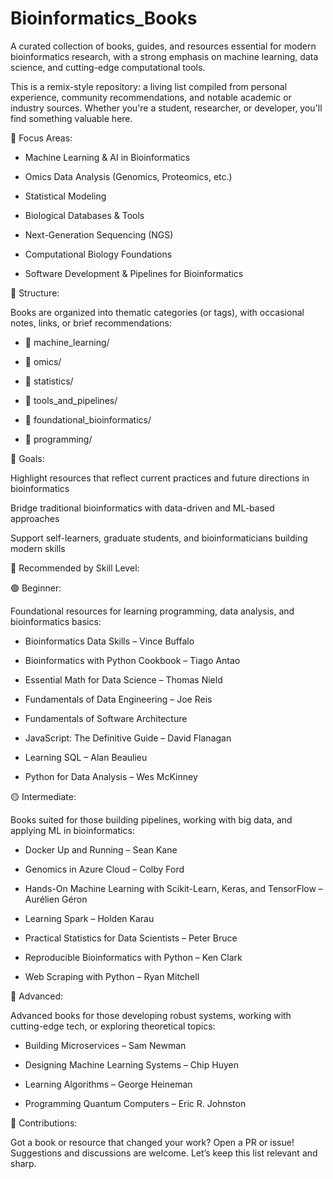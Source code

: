 # Bioinformatics_Books

A curated collection of books, guides, and resources essential for modern bioinformatics research, with a strong emphasis on machine learning, data science, and cutting-edge computational tools.

This is a remix-style repository: a living list compiled from personal experience, community recommendations, and notable academic or industry sources. Whether you're a student, researcher, or developer, you'll find something valuable here.

🔬 Focus Areas:

- Machine Learning & AI in Bioinformatics

- Omics Data Analysis (Genomics, Proteomics, etc.)

- Statistical Modeling

- Biological Databases & Tools

- Next-Generation Sequencing (NGS)

- Computational Biology Foundations

- Software Development & Pipelines for Bioinformatics

📖 Structure:

Books are organized into thematic categories (or tags), with occasional notes, links, or brief recommendations:


- 📁 machine_learning/

- 📁 omics/

- 📁 statistics/

- 📁 tools_and_pipelines/

- 📁 foundational_bioinformatics/

- 📁 programming/


🚀 Goals:

Highlight resources that reflect current practices and future directions in bioinformatics

Bridge traditional bioinformatics with data-driven and ML-based approaches

Support self-learners, graduate students, and bioinformaticians building modern skills


🚦 Recommended by Skill Level:

🟢 Beginner:

Foundational resources for learning programming, data analysis, and bioinformatics basics:

- Bioinformatics Data Skills – Vince Buffalo

- Bioinformatics with Python Cookbook – Tiago Antao

- Essential Math for Data Science – Thomas Nield

- Fundamentals of Data Engineering – Joe Reis

- Fundamentals of Software Architecture

- JavaScript: The Definitive Guide – David Flanagan

- Learning SQL – Alan Beaulieu

- Python for Data Analysis – Wes McKinney

🟡 Intermediate:

Books suited for those building pipelines, working with big data, and applying ML in bioinformatics:

- Docker Up and Running – Sean Kane

- Genomics in Azure Cloud – Colby Ford

- Hands-On Machine Learning with Scikit-Learn, Keras, and TensorFlow – Aurélien Géron

- Learning Spark – Holden Karau

- Practical Statistics for Data Scientists – Peter Bruce

- Reproducible Bioinformatics with Python – Ken Clark

- Web Scraping with Python – Ryan Mitchell

🔴 Advanced:
 
Advanced books for those developing robust systems, working with cutting-edge tech, or exploring theoretical topics:

- Building Microservices – Sam Newman

- Designing Machine Learning Systems – Chip Huyen 

- Learning Algorithms – George Heineman

- Programming Quantum Computers – Eric R. Johnston




🧠 Contributions:

Got a book or resource that changed your work? Open a PR or issue!
Suggestions and discussions are welcome. Let’s keep this list relevant and sharp.

